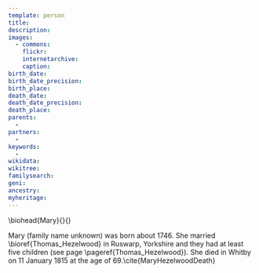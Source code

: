 ```yaml
---
template: person
title:
description:
images:
  - commons: 
    flickr: 
    internetarchive: 
    caption: 
birth_date: 
birth_date_precision: 
birth_place: 
death_date: 
death_date_precision: 
death_place: 
parents:
  - 
partners:
  - 
keywords:
  - 
wikidata: 
wikitree: 
familysearch: 
geni: 
ancestry: 
myheritage: 
---
```

\biohead{Mary}{}{}

Mary (family name unknown) was born about 1746.  She married \bioref{Thomas_Hezelwood} in Ruswarp, Yorkshire
and they had at least five children (see page \pageref{Thomas_Hezelwood}).
She died in Whitby on 11 January 1815 at the age of 69.\cite{MaryHezelwoodDeath}
